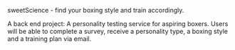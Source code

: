 sweetScience - find your boxing style and train accordingly.

A back end project: A personality testing service for aspiring boxers. Users will be able to complete a survey, receive a personality type, a boxing style and a training plan via email.
